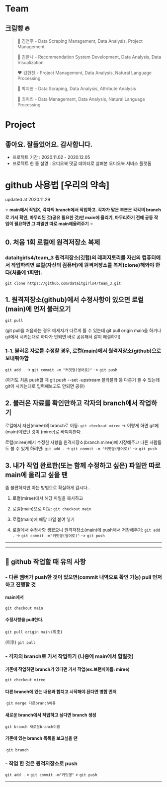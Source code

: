 # Team

## 크림빵 :fire:

> :black_heart: 김연주 - Data Scraping Management, Data Analysis, Project Management
>
> :blue_heart: 김한나 - Recommendation System Development, Data Analysis, Data Visualization
>
> :heart: 김현진 - Project Management, Data Analysis, Natural Language Processing
>
> :green_heart: 박지현 - Data Scraping, Data Analysis, Attribute Analysis
>
> :purple_heart: 최미리 - Data Management, Data Analysis, Natural Language Processing


# Project

## 좋아요. 잘들었어요. 감사합니다.

- 프로젝트 기간 : 2020.11.02 - 2020.12.05
- 프로젝트 한 줄 설명 : 오디오북 댓글 데이터로 살펴본 오디오북 서비스 플랫폼































# github 사용법 ​​[우리의 약속]

updated at 2020.11.29

:star: **main에서 작업X, 각자의 branch에서 작업하고. 각자가 맡은 부분은 각각의 branch로 가서 확인, 마무리된 것(공유 필요한 것)만 main에 올리기, 마무리하기 전에 공동 작업이 필요하면 그 파일만 따로 main에올려주기** :star:



## 0. 처음 1회 로컬에 원격저장소 복제

### dataitgirls4/team_3 원격저장소(깃헙)의 레퍼지토리를 자신의 컴퓨터에서 작업하려면 로컬(자신의 컴퓨터)에 원격저장소를 복제(clone)해와야 한다(처음에 1회만). 

`git clone https://github.com/dataitgirls4/team_3.git`

## 1. 원격저장소(github)에서 수정사항이 있으면 로컬(main)에 먼저 불러오기

`git pull`

(git pull을 처음하는 경우 메세지가 다르게 뜰 수 있는데 git pull origin main을 하거나 git에서 시키는대로 하다가 안되면 바로 공유해서 같이 해결하기)

### 1-1. 불러온 자료를 수정할 경우, 로컬(main)에서 원격저장소(github)으로 보내줘야함

`git add .` -> `git commit -m "커밋명(영어로)"` -> `git push`

(이거도 처음 push할 때 git push --set -upstream 블라블라 등 다른거 뜰 수 있는데 git이 시키는대로 입력해보고도 안되면 공유)

## 2. 불러온 자료를 확인만하고 각자의 branch에서 작업하기

로컬에서 자신(miree)의 branch로 이동: `git checkout miree` -> 이렇게 하면 git에 (main)이었던 것이 (miree)로 바껴야한다.

로컬(miree)에서 수정한 사항을 원격저장소(branch:miree)에 저장해주고 다른 사람들도 볼 수 있게 하려면: `git add .` -> `git commit -m "커밋명(영어로)"` -> `git push`

## 3. 내가 작업 완료한(또는 함께 수정하고 싶은) 파일만 따로 main에 올리고 싶을 땐

좀 불편하지만 아는 방법으로 확실하게 갑시다..

1. 로컬(miree)에서 해당 파일을 복사하고

2. 로컬(main)으로 이동: `git checkout main`
3. 로컬(main)에 해당 파일 붙여 넣기
4. 로컬에서 수정사항 생겼으니 원격저장소(main)에 push해서 저장해주기: `git add .` -> `git commit -m"커밋명(영어로)"` -> `git push`

---

-----

## :construction: github 작업할 때 유의 사항

### - 다른 멤버가 push한 것이 있으면(commit 내역으로 확인 가능) pull 먼저 하고 진행할 것

#### main에서

`git checkout main`

#### 수정사항을 pull한다.

`git pull origin main` (최초)

(이후) `git pull`

###  - 각자의 branch로 가서 작업하기 (나중에 main에서 합칠것)

#### 기존에 작업하던 branch가 있다면 가서 작업(ex.브랜치이름: miree) 

`git checkout miree`

#### 		다른 branch에 있는 내용과 합치고 시작해야 된다면 병합 먼저

​	`git merge 다른branch이름`

#### 새로운 branch에서 작업하고 싶다면 branch 생성

`git branch 새로운branch이름`

#### 		기존에 있는 branch 목록을 보고싶을 땐

​	`git branch`

### - 작업 한 것은 원격저장소로 push

`git add .` > `git commit -m"커밋명"` > `git push`



---

# 
